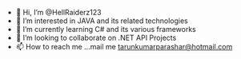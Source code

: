 - 👋 Hi, I’m @HellRaiderz123
- 👀 I’m interested in JAVA and its related technologies
- 🌱 I’m currently learning C# and its various frameworks
- 💞️ I’m looking to collaborate on .NET API Projects
- 📫 How to reach me ...mail me tarunkumarparashar@hotmail.com

<!---
HellRaiderz123/HellRaiderz123 is a ✨ special ✨ repository because its `README.md` (this file) appears on your GitHub profile.
You can click the Preview link to take a look at your changes.
--->

